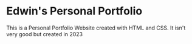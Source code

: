 # Edwin's Personal Portfolio
This is a Personal Portfolio Website created with HTML and CSS. It isn't very good but created in 2023
